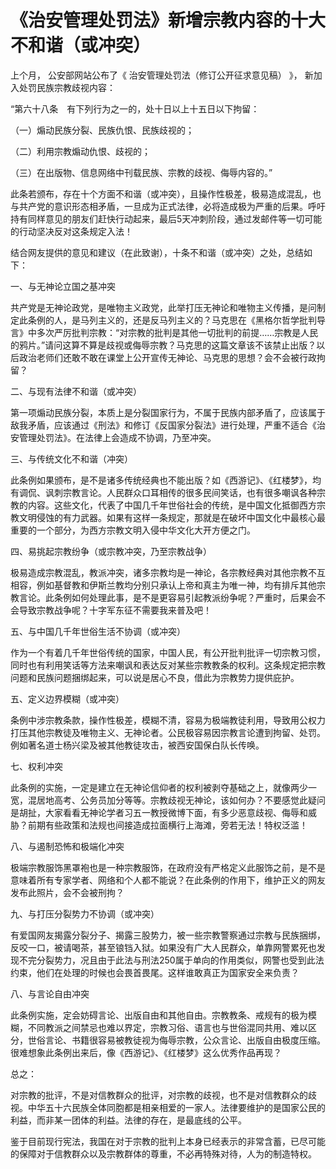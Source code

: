 # 《治安管理处罚法》新增宗教内容的十大不和谐（或冲突）

上个月， 公安部网站公布了《 治安管理处罚法（修订公开征求意见稿） 》， 新加入处罚民族宗教歧视内容：

“第六十八条　有下列行为之一的，处十日以上十五日以下拘留：

（一）煽动民族分裂、民族仇恨、民族歧视的；

（二）利用宗教煽动仇恨、歧视的；

（三）在出版物、信息网络中刊载民族、宗教的歧视、侮辱内容的。”　



此条若颁布，存在十个方面不和谐（或冲突），且操作性极差，极易造成混乱，也与共产党的意识形态相矛盾，一旦成为正式法律，必将造成极为严重的后果。呼吁持有同样意见的朋友们赶快行动起来，最后5天冲刺阶段，通过发邮件等一切可能的行动坚决反对这条规定入法！

结合网友提供的意见和建议（在此致谢），十条不和谐（或冲突）之处，总结如下：

一、与无神论立国之基冲突


共产党是无神论政党，是唯物主义政党，此举打压无神论和唯物主义传播，是问制定此条例的人，是马列主义的，还是反马列主义的？马克思在《黑格尔哲学批判导言》中多次严厉批判宗教：“对宗教的批判是其他一切批判的前提……宗教是人民的鸦片。”请问这算不算是歧视或侮辱宗教？马克思的这篇文章该不该禁止出版？以后政治老师们还敢不敢在课堂上公开宣传无神论、马克思的思想？会不会被行政拘留？



二、与现有法律不和谐（或冲突）


第一项煽动民族分裂，本质上是分裂国家行为，不属于民族内部矛盾了，应该属于敌我矛盾，应该通过《刑法》和修订《反国家分裂法》进行处理，严重不适合《治安管理处罚法》。在法律上会造成不协调，乃至冲突。



三、与传统文化不和谐（冲突）


此条例如果颁布，是不是诸多传统经典也不能出版？如《西游记》、《红楼梦》，均有调侃、讽刺宗教言论。人民群众口耳相传的很多民间笑话，也有很多嘲讽各种宗教的内容。这些文化，代表了中国几千年世俗社会的传统，是中国文化抵御西方宗教文明侵蚀的有力武器。如果有这样一条规定，那就是在破坏中国文化中最核心最重要的一个部分，为西方宗教文明入侵中华文化大开方便之门。



四、易挑起宗教纷争（或宗教冲突，乃至宗教战争）


极易造成宗教混乱，教派冲突，诸多宗教均是一神论，各宗教经典对其他宗教不互相容，例如基督教和伊斯兰教均分别只承认上帝和真主为唯一神，均有排斥其他宗教言论。此条例如何处理此事，是不是更容易引起教派纷争呢？严重时，后果会不会导致宗教战争呢？十字军东征不需要我来普及吧！



五、与中国几千年世俗生活不协调（或冲突）


作为一个有着几千年世俗传统的国家，中国人民，有公开批判批评一切宗教习惯，同时也有利用笑话等方法来嘲讽和表达反对某些宗教教条的权利。这条规定把宗教问题和民族问题捆绑起来，可以说是居心不良，借此为宗教势力提供庇护。



五、定义边界模糊（或冲突）


条例中涉宗教条款，操作性极差，模糊不清，容易为极端教徒利用，导致用公权力打压其他宗教徒及唯物主义、无神论者。公民极容易因宗教言论遭到拘留、处罚。例如著名道士杨兴梁及被其他教徒攻击，被西安国保白队长传唤。



七、权利冲突


此条例的实施，一定是建立在无神论信仰者的权利被剥夺基础之上，就像两少一宽，混居地高考、公务员加分等等。宗教歧视无神论，该如何办？不要感觉此疑问是胡扯，大家看看无神论学者习五一教授微博下面，有多少恶意歧视、侮辱和威胁？前期有些政策和法规也间接造成拉面横行上海滩，旁若无法！特权泛滥！



八、与遏制恐怖和极端化冲突


极端宗教服饰黑罩袍也是一种宗教服饰，在政府没有严格定义此服饰之前，是不是意味着所有专家学者、网络和个人都不能说？在此条例的作用下，维护正义的网友发布此照片，会不会被刑拘？



九、与打压分裂势力不协调（或冲突）


有爱国网友揭露分裂分子、揭露三股势力，被一些宗教警察通过宗教与民族捆绑，反咬一口，被请喝茶，甚至锒铛入狱。如果没有广大人民群众，单靠网警累死也发现不完分裂势力，况且由于此法与刑法250属于单向的作用类似，网警也受到此法约束，他们在处理的时候也会畏首畏尾。这样谁敢真正为国家安全来负责？



八、与言论自由冲突


此条例实施，定会妨碍言论、出版自由和其他自由。宗教教条、戒规有的极为模糊，不同教派之间禁忌也难以界定，宗教习俗、语言也与世俗混同共用、难以区分，世俗言论、书籍很容易被教徒视为侮辱宗教，公众言论、出版自由极度压缩。很难想象此条例出来后，像《西游记》、《红楼梦》这么优秀作品再现？



总之：

对宗教的批评，不是对信教群众的批评，对宗教的歧视，也不是对信教群众的歧视。中华五十六民族全体同胞都是相亲相爱的一家人。法律要维护的是国家公民的利益，而非某一团体的利益。法律的存在，是最底线的公平。

鉴于目前现行宪法，我国在对于宗教的批判上本身已经表示的非常含蓄，已尽可能的保障对于信教群众以及宗教群体的尊重，不必再特殊对待，人为的制造特权。
